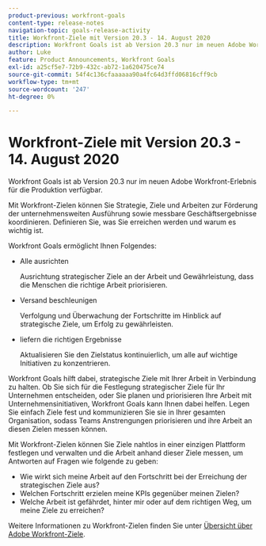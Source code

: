 ```yaml
---
product-previous: workfront-goals
content-type: release-notes
navigation-topic: goals-release-activity
title: Workfront-Ziele mit Version 20.3 - 14. August 2020
description: Workfront Goals ist ab Version 20.3 nur im neuen Adobe Workfront-Erlebnis für die Produktion verfügbar.
author: Luke
feature: Product Announcements, Workfront Goals
exl-id: a25cf5e7-72b9-432c-ab72-1a620475ce74
source-git-commit: 54f4c136cfaaaaaa90a4fc64d3ffd06816cff9cb
workflow-type: tm+mt
source-wordcount: '247'
ht-degree: 0%

---
```


# Workfront-Ziele mit Version 20.3 - 14. August 2020

Workfront Goals ist ab Version 20.3 nur im neuen Adobe Workfront-Erlebnis für die Produktion verfügbar.

Mit Workfront-Zielen können Sie Strategie, Ziele und Arbeiten zur Förderung der unternehmensweiten Ausführung sowie messbare Geschäftsergebnisse koordinieren. Definieren Sie, was Sie erreichen werden und warum es wichtig ist.

Workfront Goals ermöglicht Ihnen Folgendes:

* Alle ausrichten

   Ausrichtung strategischer Ziele an der Arbeit und Gewährleistung, dass die Menschen die richtige Arbeit priorisieren.

* Versand beschleunigen

   Verfolgung und Überwachung der Fortschritte im Hinblick auf strategische Ziele, um Erfolg zu gewährleisten.

* liefern die richtigen Ergebnisse

   Aktualisieren Sie den Zielstatus kontinuierlich, um alle auf wichtige Initiativen zu konzentrieren.

Workfront Goals hilft dabei, strategische Ziele mit Ihrer Arbeit in Verbindung zu halten. Ob Sie sich für die Festlegung strategischer Ziele für Ihr Unternehmen entscheiden, oder Sie planen und priorisieren Ihre Arbeit mit Unternehmensinitiativen, Workfront Goals kann Ihnen dabei helfen. Legen Sie einfach Ziele fest und kommunizieren Sie sie in Ihrer gesamten Organisation, sodass Teams Anstrengungen priorisieren und ihre Arbeit an diesen Zielen messen können.

Mit Workfront-Zielen können Sie Ziele nahtlos in einer einzigen Plattform festlegen und verwalten und die Arbeit anhand dieser Ziele messen, um Antworten auf Fragen wie folgende zu geben:

* Wie wirkt sich meine Arbeit auf den Fortschritt bei der Erreichung der strategischen Ziele aus?
* Welchen Fortschritt erzielen meine KPIs gegenüber meinen Zielen?
* Welche Arbeit ist gefährdet, hinter mir oder auf dem richtigen Weg, um meine Ziele zu erreichen?

Weitere Informationen zu Workfront-Zielen finden Sie unter [Übersicht über Adobe Workfront-Ziele](../../../workfront-goals/goal-management/wf-goals-overview.md).
